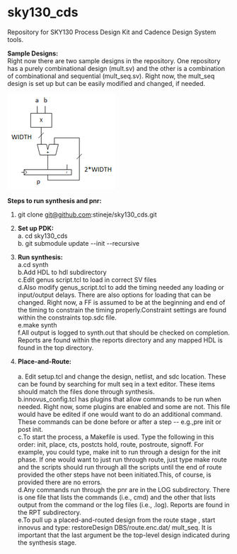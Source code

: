 # sky130_cds
Repository for SKY130 Process Design Kit and Cadence Design System tools. 

**Sample Designs:**<br/>
Right now there are two sample designs in the repository. One repository has a purely combinational design (mult.sv) and the other is a combination of combinational and sequential (mult_seq.sv). Right now, the mult_seq design is set up but can be easily modified and changed, if needed.

![mult_seq](Images/mult_seq.png)

**Steps to run synthesis and pnr:**

1. git clone git@github.com:stineje/sky130_cds.git

2. **Set up PDK:**<br/>
   a. cd sky130_cds<br/>
   b. git submodule update --init --recursive<br/>

3. **Run synthesis:**<br/>
   a.cd synth<br/>
   b.Add HDL to hdl subdirectory<br/>
   c.Edit genus script.tcl to load in correct SV files<br/> 
   d.Also modify genus_script.tcl to add the timing needed any loading or input/output delays. There are also options for loading that can be changed. Right now, a FF is assumed to be at the beginning and end of the timing to constrain the timing properly.Constraint settings are found within the constraints top.sdc file.<br/>
   e.make synth<br/> 
   f.All output is logged to synth.out that should be checked on completion. Reports are found within the reports directory and any mapped HDL is found in the top directory.<br/>

4. **Place-and-Route:**<br/>   
   a. Edit setup.tcl and change the design, netlist, and sdc location. These can be found by searching for mult seq in a text editor. These items should match the files done through synthesis.<br/>
   b.innovus_config.tcl has plugins that allow commands to be run when needed. Right now, some plugins are enabled and some are not. This file would have be edited if one would want to do an additional command. These commands can be done before or after a step -- e.g.,pre init or post init.<br/>
   c.To start the process, a Makefile is used. Type the following in this order: init, place, cts, postcts hold, route, postroute, signoff. For example, you could type, make init to run through a design for the init phase. If one would want to just run through route, just type make route and the scripts should run through all the scripts until the end of route provided the other steps have not been initiated.This, of course, is provided there are no errors.<br/>
   d.Any commands run through the pnr are in the LOG subdirectory. There is one file that lists the commands (i.e., cmd) and the other that lists output from the command or the log files (i.e., .log). Reports are found in the RPT subdirectory.<br/>
   e.To pull up a placed-and-routed design from the route stage , start innovus and type: restoreDesign DBS/route.enc.dat/ mult_seq. It is important that the last argument be the top-level design indicated during the synthesis stage.<br/>
